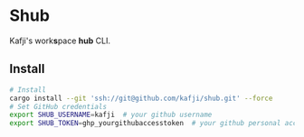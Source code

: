 # Shub

Kafji's work**s**pace **hub** CLI.

## Install

```bash
# Install
cargo install --git 'ssh://git@github.com/kafji/shub.git' --force
# Set GitHub credentials
export SHUB_USERNAME=kafji  # your github username
export SHUB_TOKEN=ghp_yourgithubaccesstoken  # your github personal access token
```

